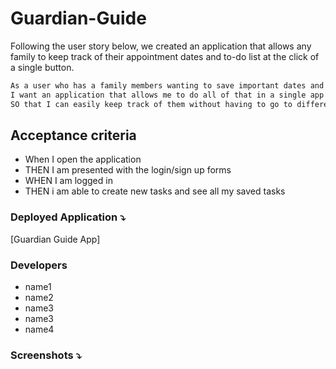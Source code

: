# Guardian-Guide

Following the user story below, we created an application that allows any family to keep track of their appointment dates and to-do list at the click of a single button.

```md
As a user who has a family members wanting to save important dates and tasks
I want an application that allows me to do all of that in a single app
SO that I can easily keep track of them without having to go to different apps.
```

## Acceptance criteria

- When I open the application
- THEN I am presented with the login/sign up forms
- WHEN I am logged in
- THEN i am able to create new tasks and see all my saved tasks

### Deployed Application ⤵️

[Guardian Guide App]

### Developers

- name1
- name2
- name3
- name3
- name4

### Screenshots ⤵️
